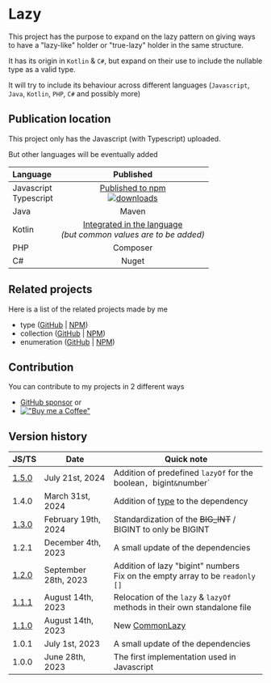 # Lazy

This project has the purpose to expand on the lazy pattern on giving ways
to have a "lazy-like" holder
or "true-lazy" holder in the same structure.

It has its origin in `Kotlin` & `C#`,
but expand on their use to include the nullable type as a valid type.

It will try to include its behaviour across different languages
(`Javascript`, `Java`, `Kotlin`, `PHP`, `C#` and possibly more)

## Publication location

This project only has the Javascript (with Typescript) uploaded.

But other languages will be eventually added

| Language                  |                                                                                           Published                                                                                            |
|:--------------------------|:----------------------------------------------------------------------------------------------------------------------------------------------------------------------------------------------:|
| Javascript<br/>Typescript | [Published to npm](https://www.npmjs.com/package/@joookiwi/lazy)<br/>[![downloads](https://img.shields.io/npm/dt/@joookiwi/lazy.svg)](https://npm-stat.com/charts.html?package=@joookiwi/lazy) |
| Java                      |                                                                                             Maven                                                                                              |
| Kotlin                    |                      [Integrated in the language](https://kotlinlang.org/docs/delegated-properties.html#observable-properties)<br/>_(but common values are to be added)_                       |
| PHP                       |                                                                                            Composer                                                                                            |
| C#                        |                                                                                             Nuget                                                                                              |

## Related projects

Here is a list of the related projects made by me
 - type ([GitHub](https://github.com/joooKiwi/type) | [NPM](https://www.npmjs.com/package/@joookiwi/type))
 - collection ([GitHub](https://github.com/joooKiwi/collection) | [NPM](https://www.npmjs.com/package/@joookiwi/collection))
 - enumeration ([GitHub](https://github.com/joooKiwi/enumeration) | [NPM](https://www.npmjs.com/package/@joookiwi/enumerable))

## Contribution

You can contribute to my projects in 2 different ways
- [GitHub sponsor](https://github.com/sponsors/joooKiwi) or
- [!["Buy me a Coffee"](https://img.buymeacoffee.com/button-api/?&button_colour=40DCA5&font_colour=ffffff&font_family=Cookie&outline_colour=000000&coffee_colour=FFDD00)](https://www.buymeacoffee.com/joookiwi)

## Version history

| JS/TS                                                            | Date                 | Quick note                                                                                |
|------------------------------------------------------------------|----------------------|-------------------------------------------------------------------------------------------|
| [1.5.0](https://github.com/joooKiwi/lazy/releases/tag/v1.5.0-js) | July 21st, 2024      | Addition of predefined `lazyOf` for the boolean`, `bigint` & `number`                     |
| 1.4.0                                                            | March 31st, 2024     | Addition of [type](https://github.com/joooKiwi/type) to the dependency                    |
| [1.3.0](https://github.com/joooKiwi/lazy/releases/tag/v1.3.0-js) | February 19th, 2024  | Standardization of the ~~BIG_INT~~ / BIGINT to only be BIGINT                             |
| 1.2.1                                                            | December 4th, 2023   | A small update of the dependencies                                                        |
| [1.2.0](https://github.com/joooKiwi/lazy/releases/tag/v1.2.0-js) | September 28th, 2023 | Addition of lazy "bigint" numbers<br/>Fix on the empty array to be `readonly []`          |
| [1.1.1](https://github.com/joooKiwi/lazy/releases/tag/v1.1.1-js) | August 14th, 2023    | Relocation of the `lazy` & `lazyOf` methods in their own standalone file                  |
| [1.1.0](https://github.com/joooKiwi/lazy/releases/tag/v1.1.0-js) | August 14th, 2023    | New [CommonLazy](https://github.com/joooKiwi/lazy/blob/main/javascript/src/CommonLazy.ts) |
| 1.0.1                                                            | July 1st, 2023       | A small update of the dependencies                                                        |
| 1.0.0                                                            | June 28th, 2023      | The first implementation used in Javascript                                               |
